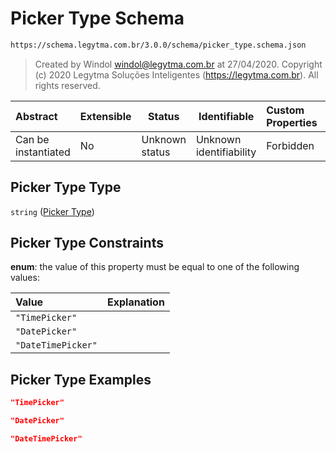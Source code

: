 # Picker Type Schema

```txt
https://schema.legytma.com.br/3.0.0/schema/picker_type.schema.json
```




> Created by Windol [windol@legytma.com.br](mailto:windol@legytma.com.br) at 27/04/2020.
> Copyright (c) 2020 Legytma Soluções Inteligentes (<https://legytma.com.br>). All rights reserved.
>

| Abstract            | Extensible | Status         | Identifiable            | Custom Properties | Additional Properties | Access Restrictions | Defined In                                                                          |
| :------------------ | ---------- | -------------- | ----------------------- | :---------------- | --------------------- | ------------------- | ----------------------------------------------------------------------------------- |
| Can be instantiated | No         | Unknown status | Unknown identifiability | Forbidden         | Allowed               | none                | [picker_type.schema.json](../schema/picker_type.schema.json) |

## Picker Type Type

`string` ([Picker Type](picker_type.md))

## Picker Type Constraints

**enum**: the value of this property must be equal to one of the following values:

| Value              | Explanation |
| :----------------- | ----------- |
| `"TimePicker"`     |             |
| `"DatePicker"`     |             |
| `"DateTimePicker"` |             |

## Picker Type Examples

```json
"TimePicker"
```

```json
"DatePicker"
```

```json
"DateTimePicker"
```
